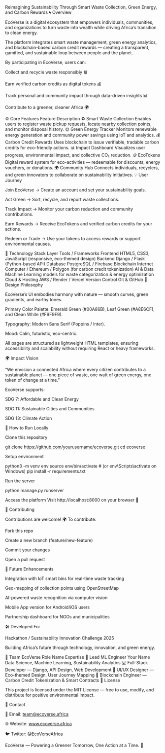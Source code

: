 Reimagining Sustainability Through Smart Waste Collection, Green Energy, and Carbon Rewards
🌀 Overview

EcoVerse is a digital ecosystem that empowers individuals, communities, and organizations to turn waste into wealth while driving Africa’s transition to clean energy.

The platform integrates smart waste management, green energy analytics, and blockchain-based carbon credit rewards — creating a transparent, gamified, and sustainable loop between people and the planet.

By participating in EcoVerse, users can:

Collect and recycle waste responsibly 🗑️

Earn verified carbon credits as digital tokens 💰

Track personal and community impact through data-driven insights 📊

Contribute to a greener, cleaner Africa 🌍

⚙️ Core Features
Feature	Description
♻️ Smart Waste Collection	Enables users to register waste pickup requests, locate nearby collection points, and monitor disposal history.
🌞 Green Energy Tracker	Monitors renewable energy generation and community power savings using IoT and analytics.
💰 Carbon Credit Rewards	Uses blockchain to issue verifiable, tradable carbon credits for eco-friendly actions.
📊 Impact Dashboard	Visualizes user progress, environmental impact, and collective CO₂ reduction.
🪙 EcoTokens	Digital reward system for eco-activities — redeemable for discounts, energy vouchers, or donations.
🌍 Community Hub	Connects individuals, recyclers, and green innovators to collaborate on sustainability initiatives.
💡 User Journey

Join EcoVerse → Create an account and set your sustainability goals.

Act Green → Sort, recycle, and report waste collections.

Track Impact → Monitor your carbon reduction and community contributions.

Earn Rewards → Receive EcoTokens and verified carbon credits for your actions.

Redeem or Trade → Use your tokens to access rewards or support environmental causes.

🧠 Technology Stack
Layer	Tools / Frameworks
Frontend	HTML5, CSS3, JavaScript (responsive, eco-themed design)
Backend	Django / Flask (Python-based API)
Database	PostgreSQL / Firebase
Blockchain	Internet Computer / Ethereum / Polygon (for carbon credit tokenization)
AI & Data	Machine Learning models for waste categorization & energy optimization
Cloud & Hosting	AWS / Render / Vercel
Version Control	Git & GitHub
🎨 Design Philosophy

EcoVerse’s UI embodies harmony with nature — smooth curves, green gradients, and earthy tones.

Primary Color Palette: Emerald Green (#00A86B), Leaf Green (#A8E6CF), and Clean White (#F9F9F9).

Typography: Modern Sans Serif (Poppins / Inter).

Mood: Calm, futuristic, eco-centric.

All pages are structured as lightweight HTML templates, ensuring accessibility and scalability without requiring React or heavy frameworks.

🌍 Impact Vision

“We envision a connected Africa where every citizen contributes to a sustainable planet — one piece of waste, one watt of green energy, one token of change at a time.”

EcoVerse supports:

SDG 7: Affordable and Clean Energy

SDG 11: Sustainable Cities and Communities

SDG 13: Climate Action

🚀 How to Run Locally

Clone this repository

git clone https://github.com/yourusername/ecoverse.git
cd ecoverse


Setup environment

python3 -m venv env
source env/bin/activate   # (or env\Scripts\activate on Windows)
pip install -r requirements.txt


Run the server

python manage.py runserver


Access the platform
Visit http://localhost:8000 on your browser 🌿

🤝 Contributing

Contributions are welcome! 🌍
To contribute:

Fork this repo

Create a new branch (feature/new-feature)

Commit your changes

Open a pull request

🧩 Future Enhancements

Integration with IoT smart bins for real-time waste tracking

Geo-mapping of collection points using OpenStreetMap

AI-powered waste recognition via computer vision

Mobile App version for Android/iOS users

Partnership dashboard for NGOs and municipalities

🛠️ Developed For

Hackathon / Sustainability Innovation Challenge 2025

Building Africa’s future through technology, innovation, and green energy.

👥 Team EcoVerse
Role	Name	Expertise
🧠 Lead ML Engineer	Your Name	Data Science, Machine Learning, Sustainability Analytics
💻 Full-Stack Developer	—	Django, API Design, Web Development
🎨 UI/UX Designer	—	Eco-themed Design, User Journey Mapping
🔗 Blockchain Engineer	—	Carbon Credit Tokenization & Smart Contracts
🌟 License

This project is licensed under the MIT License — free to use, modify, and distribute for positive environmental impact.

💬 Contact

📩 Email: team@ecoverse.africa

🌐 Website: www.ecoverse.africa

🐦 Twitter: @EcoVerseAfrica

EcoVerse — Powering a Greener Tomorrow, One Action at a Time. 🌿
